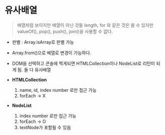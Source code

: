 # 유사배열

> 배열처럼 보이지만 배열이 아닌 것들 length, for 와 같은 것은 쓸 수 있지만 
    valueOf(), pop(), push(), join()을 사용할 수 없다. 

- 판별 : Array.isArray로 판별 가능   
- Array.from()으로 배열로 변경이 가능하다.   

- DOM을 선택하고 콘솔에 찍게되면 HTMLCollection이나 NodeList로 리턴이 되게 됨. 둘 다 유사배열    

- **HTMLCollection**  
    1. name, id, index number 로만 접근 가능     
    2. forEach -> X   

- **NodeList** 
    1. index number 로만 접근 가능   
    2. forEach -> O   
    3. textNode가 포함될 수 있음    